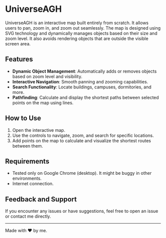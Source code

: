 # UniverseAGH

UniverseAGH is an interactive map built entirely from scratch. It allows users to pan, zoom in, and zoom out seamlessly. The map is designed using SVG technology and dynamically manages objects based on their size and zoom level. It also avoids rendering objects that are outside the visible screen area.

## Features
- **Dynamic Object Management**: Automatically adds or removes objects based on zoom level and visibility.
- **Interactive Navigation**: Smooth panning and zooming capabilities.
- **Search Functionality**: Locate buildings, campuses, dormitories, and more.
- **Pathfinding**: Calculate and display the shortest paths between selected points on the map using lines.

## How to Use
1. Open the interactive map.
2. Use the controls to navigate, zoom, and search for specific locations.
3. Add points on the map to calculate and visualize the shortest routes between them.

## Requirements
- Tested only on Google Chrome (desktop). It might be buggy in other environments.
- Internet connection.

## Feedback and Support
If you encounter any issues or have suggestions, feel free to open an issue or contact me directly.

---
Made with ❤️ by me.


